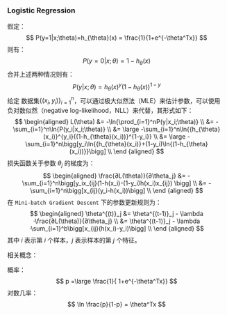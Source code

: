 ### Logistic Regression

假定：
$$
P(y=1|x;\theta)=h_{\theta}(x) = \frac{1}{1+e^{-\theta^Tx}}
$$
则有：
$$
P(y=0|x;\theta)=1 - h_{\theta}(x)
$$
合并上述两种情况则有：
$$
P(y|x;\theta)={h_{\theta}(x)}^y{(1-h_{\theta}(x))}^{1-y}
$$
给定	数据集$\{(x_i,y_i)\}_{i=1}^n$，可以通过极大似然法（MLE）来估计参数，可以使用负对数似然（negative log-likelihood，NLL）来代替，其形式如下：
$$
\begin{aligned} L(\theta) &= -\ln{\prod_{i=1}^nP(y|x_i;\theta)} \\
&= -\sum_{i=1}^n\ln{P(y_i|x_i;\theta)} \\
&= \large -\sum_{i=1}^n\ln{{h_{\theta}(x_i)}^{y_i}{(1-h_{\theta}(x_i))}^{1-y_i}} \\
&= \large -\sum_{i=1}^n\bigg[y_i\ln{{h_{\theta}(x_i)}+(1-y_i)\ln{(1-h_{\theta}(x_i))}}\bigg] \\
\end {aligned}
$$
损失函数关于参数 $\theta_j$ 的梯度为：
$$
\begin{aligned} \frac{∂L(\theta)}{∂\theta_j} &= -\sum_{i=1}^n\bigg[y_ix_{ij}(1-h(x_i)-(1-y_i)h(x_i)x_{ij}) \bigg] \\
 &= -\sum_{i=1}^n\bigg[x_{ij}(y_i-h(x_i))\bigg] \\
\end {aligned}
$$
在 `Mini-batch Gradient Descent` 下的参数更新规则为：
$$
\begin{aligned} \theta^{(t)}_j &= \theta^{(t-1)}_j  - \lambda ·\frac{∂L(\theta)}{∂\theta_j} \\
 &= \theta^{(t-1)}_j  - \lambda ·\sum_{i=1}^b\bigg[x_{ij}(h(x_i)-y_i)\bigg] \\
\end {aligned}
$$
其中 $i$ 表示第 $i$ 个样本，$j$ 表示样本的第 $j$ 个特征。

相关概念：

概率：
$$
p  =\large \frac{1}{ 1+e^{-\theta^Tx}}
$$
对数几率：
$$
\ln \frac{p}{1-p} = \theta^Tx
$$
